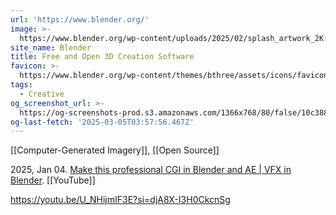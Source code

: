 ```yaml
---
url: 'https://www.blender.org/'
image: >-
  https://www.blender.org/wp-content/uploads/2025/02/splash_artwork_2K-480x270.webp
site_name: Blender
title: Free and Open 3D Creation Software
favicon: >-
  https://www.blender.org/wp-content/themes/bthree/assets/icons/favicon-32x32.png
tags:
  - Creative
og_screenshot_url: >-
  https://og-screenshots-prod.s3.amazonaws.com/1366x768/80/false/10c38833207c9dae614d56b5f1b3e52ab7f02323a5b9d583372dfb8cc137ce6c.jpeg
og-last-fetch: '2025-03-05T03:57:56.467Z'
---
```


[[Computer-Generated Imagery]], [[Open Source]]

2025, Jan 04. [Make this professional CGI in Blender and AE | VFX in Blender](https://youtu.be/GbPPKR2nQmk?si=LuV9_lSHANvqq66H). [[YouTube]]

https://youtu.be/U_NHijmIF3E?si=djA8X-I3H0CkcnSg